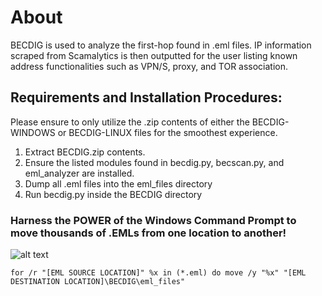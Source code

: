 # About

BECDIG is used to analyze the first-hop found in .eml files. IP information scraped from Scamalytics is then outputted for the user listing known address functionalities such as VPN/S, proxy, and TOR association.

## Requirements and Installation Procedures:

Please ensure to only utilize the .zip contents of either the BECDIG-WINDOWS or BECDIG-LINUX files for the smoothest experience.

1. Extract BECDIG.zip contents.
2. Ensure the listed modules found in becdig.py, becscan.py, and eml_analyzer are installed.
3. Dump all .eml files into the eml_files directory
4. Run becdig.py inside the BECDIG directory

### Harness the POWER of the Windows Command Prompt to move thousands of .EMLs from one location to another!
![alt text](https://user-images.githubusercontent.com/83250335/151015707-161f202f-4569-4730-b75a-385171bbe115.gif)
```
for /r "[EML SOURCE LOCATION]" %x in (*.eml) do move /y "%x" "[EML DESTINATION LOCATION]\BECDIG\eml_files"
```
